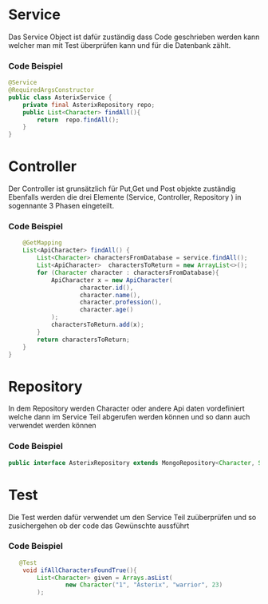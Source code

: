 # Service
Das Service Object ist dafür zuständig dass Code geschrieben werden kann welcher man mit Test überprüfen kann und für die Datenbank zählt.
### Code Beispiel
``` Java
@Service
@RequiredArgsConstructor
public class AsterixService {
    private final AsterixRepository repo;
    public List<Character> findAll(){
        return  repo.findAll();
    }
}
```
# Controller
Der Controller ist grunsätzlich für Put,Get und Post objekte zuständig Ebenfalls werden die drei Elemente (Service, Controller, Repository ) in sogennante 3 Phasen eingeteilt.
### Code Beispiel
``` Java
    @GetMapping
    List<ApiCharacter> findAll() {
        List<Character> charactersFromDatabase = service.findAll();
        List<ApiCharacter>  charactersToReturn = new ArrayList<>();
        for (Character character : charactersFromDatabase){
            ApiCharacter x = new ApiCharacter(
                    character.id(),
                    character.name(),
                    character.profession(),
                    character.age()
            );
            charactersToReturn.add(x);
        }
        return charactersToReturn;
    }
}
```

# Repository
In dem Repository werden Character oder andere Api daten vordefiniert welche dann im Service Teil abgerufen werden können und so dann auch verwendet werden können
### Code Beispiel
``` Java
public interface AsterixRepository extends MongoRepository<Character, String>{}

```

# Test

Die Test werden dafür verwendet um den Service Teil zuüberprüfen und so zusichergehen ob der code das Gewünschte aussführt 
### Code Beispiel
``` Java
   @Test
    void ifAllCharactersFoundTrue(){
        List<Character> given = Arrays.asList(
                new Character("1", "Asterix", "warrior", 23)
        );

```